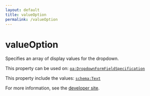 ```yaml
---
layout: default
title: valueOption
permalink: /valueOption
---
```


# valueOption
Specifies an array of display values for the dropdown.

This property can be used on: [`oa:DropdownFormFieldSpecification`](https://openactive.io/DropdownFormFieldSpecification)

This property include the values: [`schema:Text`](https://schema.org/Text)

For more information, see the [developer site](https://developer.openactive.io/data-model/types/).